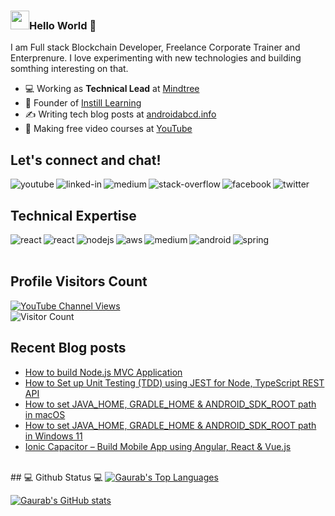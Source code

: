 ### <img src="https://media.giphy.com/media/xUPGcdJJcjnSIjqFHi/giphy.gif" width="30px">Hello World 👋
I am Full stack Blockchain Developer, Freelance Corporate Trainer and Enterprenure. I love experimenting with new technologies and building somthing interesting on that.
- 💻 Working as **Technical Lead** at [Mindtree](https://www.mindtree.com/)
- 🌱 Founder of [Instill Learning](http://instilllearning.com/)
- ✍️ Writing tech blog posts at [androidabcd.info](https://androidabcd.info)
- 🔭 Making free video courses at [YouTube](https://www.youtube.com/instilllearning?sub_confirmation=1) 

## Let's connect and chat!

[<img align="left" alt="youtube" src="https://img.shields.io/badge/youtube-red.svg?&style=for-the-badge&logo=youtube&logoColor=white" />](https://www.youtube.com/instilllearning?sub_confirmation=1)
[<img align="left" alt="linked-in" src="https://img.shields.io/badge/linkedin-%230077B5.svg?&style=for-the-badge&logo=linkedin&logoColor=white" />](https://www.linkedin.com/in/progaurab)
[<img align="left" alt="medium" src="https://img.shields.io/badge/medium-%2312100E.svg?&style=for-the-badge&logo=medium&logoColor=white" />](https://medium.com/@progaurab)
[<img align="left" alt="stack-overflow" src="https://img.shields.io/badge/stack%20overflow-FE7A16?logo=stack-overflow&logoColor=white&style=for-the-badge" />](https://stackoverflow.com/users/4188585/gaurab-kumar)
[<img align="left" alt="facebook" src="https://img.shields.io/badge/facebook-%231877F2.svg?&style=for-the-badge&logo=facebook&logoColor=white" />](https://www.facebook.com/learnWithGaurab)
[<img align="left" alt="twitter" src="https://img.shields.io/badge/twitter-%231DA1F2.svg?&style=for-the-badge&logo=twitter&logoColor=white" />](https://twitter.com/progaurab)
<br/>


## Technical Expertise

[<img align="left" alt="react" src="https://img.shields.io/badge/react%20-%2320232a.svg?&style=for-the-badge&logo=react&logoColor=%2361DAFB" />](https://androidabcd.info/category/react/)
[<img align="left" alt="react" src="https://img.shields.io/badge/react%20-%2320232a.svg?&style=for-the-badge&logo=react&logoColor=%2361DAFB" />](https://androidabcd.info/category/react/)
[<img align="left" alt="nodejs" src="https://img.shields.io/badge/node.js%20-%2343853D.svg?&style=for-the-badge&logo=node.js&logoColor=white" />](https://androidabcd.info/category/nodejs/)
<img align="left" alt="aws" src="https://img.shields.io/badge/Amazon%20AWS-%23232F3E?logo=amazon-aws&logoColor=white&style=for-the-badge" />
<img align="left" alt="medium" src="https://img.shields.io/badge/postgres-%23316192.svg?&style=for-the-badge&logo=postgresql&logoColor=white" />
[<img align="left" alt="android" src="https://img.shields.io/badge/Android-3DDC84?logo=android&logoColor=white&style=for-the-badge" />](https://androidabcd.info/category/android/)
<img align="left" alt="spring" src="https://img.shields.io/badge/spring%20-%236DB33F.svg?&style=for-the-badge&logo=spring&logoColor=white" />
<br>
<br>
## Profile Visitors Count

[![YouTube Channel Views](https://img.shields.io/youtube/channel/views/UCWGBv-McUmtZPUP59rsm91w?style=social)](https://www.youtube.com/c/instilllearning)
<br>
![Visitor Count](https://profile-counter.glitch.me/progaurab/count.svg)


## Recent Blog posts
<!-- BLOG-POST-LIST:START -->
- [How to build Node.js MVC Application](https://androidabcd.info/how-to-build-node-js-mvc-application/?utm_source=rss&utm_medium=rss&utm_campaign=how-to-build-node-js-mvc-application)
- [How to Set up Unit Testing &lpar;TDD&rpar; using JEST for Node, TypeScript REST API](https://androidabcd.info/how-to-set-up-unit-testing-tdd-using-jest-for-node-typescript-rest-api/?utm_source=rss&utm_medium=rss&utm_campaign=how-to-set-up-unit-testing-tdd-using-jest-for-node-typescript-rest-api)
- [How to set JAVA_HOME, GRADLE_HOME &amp; ANDROID_SDK_ROOT path in macOS](https://androidabcd.info/how-to-set-java_home-gradle_home-android_sdk_root-path-in-macos/?utm_source=rss&utm_medium=rss&utm_campaign=how-to-set-java_home-gradle_home-android_sdk_root-path-in-macos)
- [How to set JAVA_HOME, GRADLE_HOME &amp; ANDROID_SDK_ROOT path in Windows 11](https://androidabcd.info/how-to-set-java_home-in-windows/?utm_source=rss&utm_medium=rss&utm_campaign=how-to-set-java_home-in-windows)
- [Ionic Capacitor – Build Mobile App using Angular, React &amp; Vue.js](https://androidabcd.info/ionic-capacitor/?utm_source=rss&utm_medium=rss&utm_campaign=ionic-capacitor)
<!-- BLOG-POST-LIST:END -->

<br >
## 💻 Github Status 💻
  <a href="https://github.com/progaurab"><img alt="Gaurab's Top Languages" src="https://github-readme-stats.vercel.app/api/top-langs/?username=progaurab&langs_count=10&layout=compact#" /></a>
  
  [![Gaurab's GitHub stats](https://github-readme-stats.vercel.app/api?username=progaurab)](https://github.com/progaurab/github-readme-stats)
